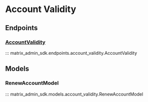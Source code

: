 # Account Validity

## Endpoints
### [AccountValidity](https://matrix-org.github.io/synapse/latest/admin_api/account_validity.html)
::: matrix_admin_sdk.endpoints.account_validity.AccountValidity

## Models
### RenewAccountModel
::: matrix_admin_sdk.models.account_validity.RenewAccountModel

